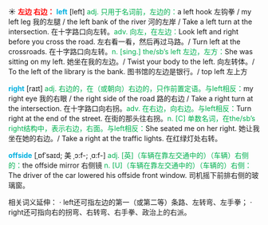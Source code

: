 ☀ <font color="red">**左边 右边：**</font>
<font color="sky blue">**left**</font> [left] 
<font color="#00b050">adj. 只用于名词前，左边的：</font>a left hook 左钩拳 / my left leg 我的左腿 / the left bank of the river 河的左岸 / Take a left turn at the intersection. 在十字路口向左转。<font color="#00b050">adv. 向左，在左边：</font>Look left and right before you cross the road. 左右看一看，然后再过马路。/ Turn left at the crossroads. 在十字路口向左转。<font color="#00b050">n. [sing.] the/sb’s left 左边，左方：</font>She was sitting on my left. 她坐在我的左边。/ Twist your body to the left. 向左转体。/ To the left of the library is the bank. 图书馆的左边是银行。/ top left 左上方

<font color="sky blue">**right**</font> [raɪt] 
<font color="#00b050">adj. 右边的，在（或朝向）右边的，只作前置定语。与left相反：</font>my right eye 我的右眼 / the right side of the road 路的右边 / Take a right turn at the intersection. 在十字路口向右拐。<font color="#00b050">adv. 在右边，向右边。与left相反：</font>Turn right at the end of the street. 在街的那头往右拐。<font color="#00b050">n. [C] 单数名词，在the/sb’s right结构中，表示右边，右面。与left相反：</font>She seated me on her right. 她让我坐在她的右边。/ Take a right at the traffic lights. 在红绿灯处右转。
           
<font color="sky blue">**offside**</font> [ˌɒfˈsaɪd; 美 ˌɔ:f-; ˌɑ:f-]
<font color="#00b050">adj. [英]（车辆在靠左交通中的）（车辆）右侧的：</font>the offside mirror 右侧镜 <font color="#00b050">n. [U]（车辆在靠左交通中的）（车辆的）右侧：</font>The driver of the car lowered his offside front window. 司机摇下前排右侧的玻璃窗。

相关词义延伸：
· left还可指左边的第一（或第二等）条路、左转弯、左手拳；
· right还可指向右的拐弯、右转弯、右手拳、政治上的右派。
